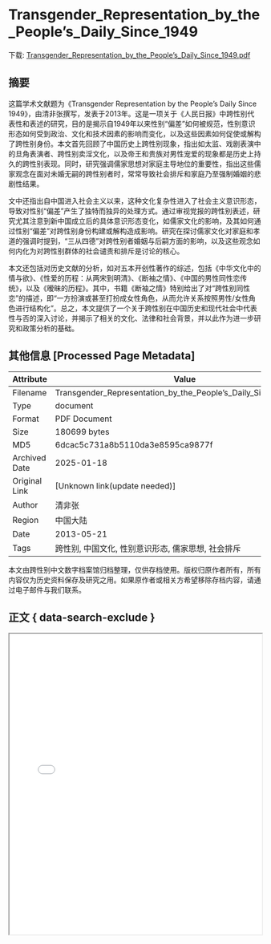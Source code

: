 # Transgender_Representation_by_the_People’s_Daily_Since_1949

<!-- tcd_download_link -->
下载: [Transgender_Representation_by_the_People’s_Daily_Since_1949.pdf](Transgender_Representation_by_the_People’s_Daily_Since_1949.pdf)
<!-- tcd_download_link_end -->

## 摘要

<!-- tcd_abstract -->
这篇学术文献题为《Transgender Representation by the People’s Daily Since 1949》，由清非张撰写，发表于2013年。这是一项关于《人民日报》中跨性别代表性和表述的研究，目的是揭示自1949年以来性别“偏差”如何被规范，性别意识形态如何受到政治、文化和技术因素的影响而变化，以及这些因素如何促使或解构了跨性别身份。本文首先回顾了中国历史上跨性别现象，指出如太监、戏剧表演中的旦角表演者、跨性别卖淫文化，以及帝王和贵族对男性宠爱的现象都是历史上持久的跨性别表现。同时，研究强调儒家思想对家庭主导地位的重要性，指出这些儒家观念在面对未婚无嗣的跨性别者时，常常导致社会排斥和家庭乃至强制婚姻的悲剧性结果。

文中还指出自中国进入社会主义以来，这种文化复杂性进入了社会主义意识形态，导致对性别“偏差”产生了独特而独异的处理方式。通过审视党报的跨性别表述，研究尤其注意到新中国成立后的具体意识形态变化，如儒家文化的影响，及其如何通过性别“偏差”对跨性别身份构建或解构造成影响。研究在探讨儒家文化对家庭和孝道的强调时提到，“三从四德”对跨性别者婚姻与后嗣方面的影响，以及这些观念如何内化为对跨性别群体的社会谴责和排斥是讨论的核心。

本文还包括对历史文献的分析，如对五本开创性著作的综述，包括《中华文化中的情与欲》、《性爱的历程：从两宋到明清》、《断袖之情》、《中国的男性同性恋传统》，以及《暧昧的历程》。其中，书籍《断袖之情》特别给出了对“跨性别同性恋”的描述，即“一方扮演或甚至打扮成女性角色，从而允许关系按照男性/女性角色进行结构化”。总之，本文提供了一个关于跨性别在中国历史和现代社会中代表性与否的深入讨论，并揭示了相关的文化、法律和社会背景，并以此作为进一步研究和政策分析的基础。

<!-- tcd_abstract_end -->

## 其他信息 [Processed Page Metadata]

| Attribute       | Value                                  |
|-----------------|----------------------------------------|
| Filename        | Transgender_Representation_by_the_People’s_Daily_Since_1949.pdf                             |
| Type            | document                                 |
| Format          | PDF Document                               |
| Size            | 180699 bytes                           |
| MD5             | 6dcac5c731a8b5110da3e8595ca9877f                                  |
| Archived Date   | 2025-01-18                             |
| Original Link   | [Unknown link(update needed)]                         |
| Author          | 清非张                               |
| Region          | 中国大陆                               |
| Date            | 2013-05-21                                 |
| Tags            | 跨性别, 中国文化, 性别意识形态, 儒家思想, 社会排斥                                 |

本文由跨性别中文数字档案馆归档整理，仅供存档使用。版权归原作者所有，所有内容仅为历史资料保存及研究之用。如果原作者或相关方希望移除存档内容，请通过电子邮件与我们联系。

## 正文 { data-search-exclude }

<!-- tcd_main_text -->
<iframe src="../Transgender_Representation_by_the_People’s_Daily_Since_1949.pdf" width="100%" height="600px">
    <p>无法显示PDF，请下载查看。</p>
</iframe>
<!-- tcd_main_text_end -->

